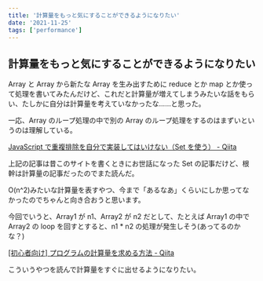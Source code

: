 ```yaml
---
title: '計算量をもっと気にすることができるようになりたい'
date: '2021-11-25'
tags: ['performance']
---
```


## 計算量をもっと気にすることができるようになりたい

Array と Array から新たな Array を生み出すために reduce とか map とか使って処理を書いてみたんだけど、これだと計算量が増えてしまうみたいな話をもらい、たしかに自分は計算量を考えていなかったな……と思った。

一応、Array のループ処理の中で別の Array のループ処理をするのはまずいというのは理解している。

[JavaScript で重複排除を自分で実装してはいけない（Set を使う） \- Qiita](https://qiita.com/netebakari/items/7c1db0b0cea14a3d4419)

上記の記事は昔このサイトを書くときにお世話になった Set の記事だけど、根幹は計算量の記事だったのでまた読んだ。

O(n^2)みたいな計算量を表すやつ、今まで「あるなあ」くらいにしか思ってなかったのでちゃんと向き合おうと思います。

今回でいうと、Array1 が n1、Array2 が n2 だとして、たとえば Array1 の中で Array2 の loop を回すとすると、n1 \* n2 の処理が発生しそう(あってるのかな？)

[\[初心者向け\] プログラムの計算量を求める方法 \- Qiita](https://qiita.com/cotrpepe/items/1f4c38cc9d3e3a5f5e9c)

こういうやつを読んで計算量をすぐに出せるようになりたい。
